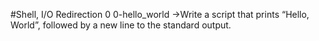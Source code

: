 #Shell, I/O Redirection
0 0-hello_world ->Write a script that prints “Hello, World”, followed by a new line to the standard output.


